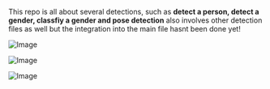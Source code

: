 This repo is all about several detections, such as **detect a person, detect a gender, classfiy a gender and pose detection**
also involves other detection files as well but the integration into the main file hasnt been done yet!

![Image](https://github.com/user-attachments/assets/b8713e0a-998d-4f6b-95aa-52ae0ac83723)

![Image](https://github.com/user-attachments/assets/2c671163-c6d4-4810-833e-65cd1c420414)

![Image](https://github.com/user-attachments/assets/311919af-1a0e-49d6-925f-fcc588ccfa85)
